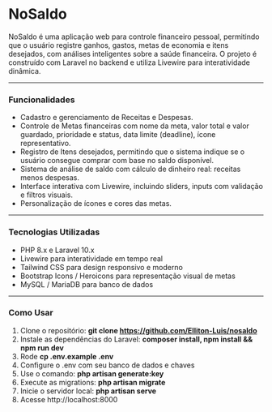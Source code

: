 # NoSaldo
NoSaldo é uma aplicação web para controle financeiro pessoal, permitindo que o usuário registre ganhos, gastos, metas de economia e itens desejados, com análises inteligentes sobre a saúde financeira. O projeto é construído com Laravel no backend e utiliza Livewire para interatividade dinâmica.

---

### Funcionalidades

- Cadastro e gerenciamento de Receitas e Despesas.
- Controle de Metas financeiras com nome da meta, valor total e valor guardado, prioridade e status, data limite (deadline), ícone representativo.
- Registro de Itens desejados, permitindo que o sistema indique se o usuário consegue comprar com base no saldo disponível.
- Sistema de análise de saldo com cálculo de dinheiro real: receitas menos despesas.
- Interface interativa com Livewire, incluindo sliders, inputs com validação e filtros visuais.
- Personalização de ícones e cores das metas.

---

### Tecnologias Utilizadas

- PHP 8.x e Laravel 10.x
- Livewire para interatividade em tempo real
- Tailwind CSS para design responsivo e moderno
- Bootstrap Icons / Heroicons para representação visual de metas
- MySQL / MariaDB para banco de dados

---

### Como Usar

1. Clone o repositório: **git clone https://github.com/Elliton-Luis/nosaldo**
1. Instale as dependências do Laravel: **composer install, npm install && npm run dev**
1. Rode **cp .env.example .env**
1. Configure o .env com seu banco de dados e chaves
1. Use o comando: **php artisan generate:key**
1. Execute as migrations: **php artisan migrate**
1. Inicie o servidor local: **php artisan serve**
1. Acesse http://localhost:8000
